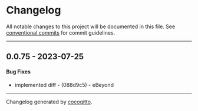 # Changelog
All notable changes to this project will be documented in this file. See [conventional commits](https://www.conventionalcommits.org/) for commit guidelines.

- - -
## 0.0.75 - 2023-07-25
#### Bug Fixes
- implemented diff - (088d9c5) - eBeyond

- - -

Changelog generated by [cocogitto](https://github.com/cocogitto/cocogitto).